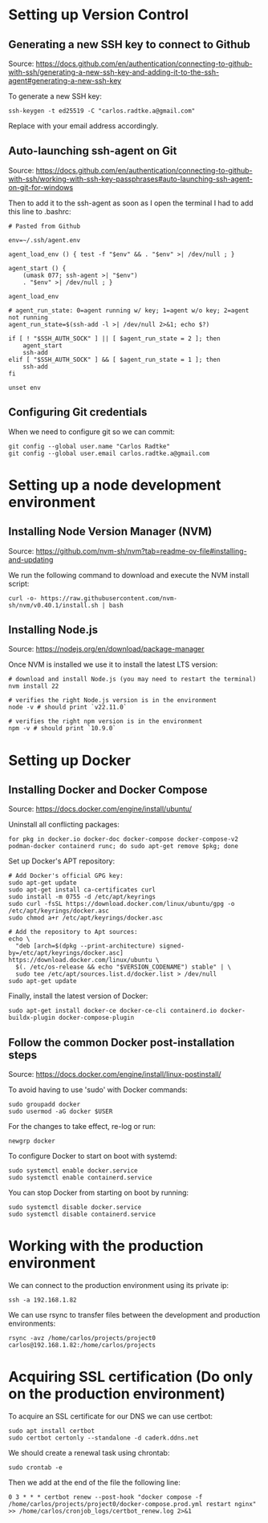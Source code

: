 # Setting up Version Control

## Generating a new SSH key to connect to Github

Source: https://docs.github.com/en/authentication/connecting-to-github-with-ssh/generating-a-new-ssh-key-and-adding-it-to-the-ssh-agent#generating-a-new-ssh-key

To generate a new SSH key:
```
ssh-keygen -t ed25519 -C "carlos.radtke.a@gmail.com"
```
Replace with your email address accordingly.

## Auto-launching ssh-agent on Git

Source: https://docs.github.com/en/authentication/connecting-to-github-with-ssh/working-with-ssh-key-passphrases#auto-launching-ssh-agent-on-git-for-windows

Then to add it to the ssh-agent as soon as I open the terminal I had to add this line to .bashrc:
```
# Pasted from Github

env=~/.ssh/agent.env

agent_load_env () { test -f "$env" && . "$env" >| /dev/null ; }

agent_start () {
    (umask 077; ssh-agent >| "$env")
    . "$env" >| /dev/null ; }

agent_load_env

# agent_run_state: 0=agent running w/ key; 1=agent w/o key; 2=agent not running
agent_run_state=$(ssh-add -l >| /dev/null 2>&1; echo $?)

if [ ! "$SSH_AUTH_SOCK" ] || [ $agent_run_state = 2 ]; then
    agent_start
    ssh-add
elif [ "$SSH_AUTH_SOCK" ] && [ $agent_run_state = 1 ]; then
    ssh-add
fi

unset env
```

## Configuring Git credentials

When we need to configure git so we can commit:
```
git config --global user.name "Carlos Radtke"
git config --global user.email carlos.radtke.a@gmail.com
```

# Setting up a node development environment

## Installing Node Version Manager (NVM)

Source: https://github.com/nvm-sh/nvm?tab=readme-ov-file#installing-and-updating

We run the following command to download and execute the NVM install script:
```
curl -o- https://raw.githubusercontent.com/nvm-sh/nvm/v0.40.1/install.sh | bash
```

## Installing Node.js

Source: https://nodejs.org/en/download/package-manager

Once NVM is installed we use it to install the latest LTS version:
```
# download and install Node.js (you may need to restart the terminal)
nvm install 22

# verifies the right Node.js version is in the environment
node -v # should print `v22.11.0`

# verifies the right npm version is in the environment
npm -v # should print `10.9.0`
```

# Setting up Docker

## Installing Docker and Docker Compose

Source: https://docs.docker.com/engine/install/ubuntu/

Uninstall all conflicting packages:

```
for pkg in docker.io docker-doc docker-compose docker-compose-v2 podman-docker containerd runc; do sudo apt-get remove $pkg; done
```

Set up Docker's APT repository:
```
# Add Docker's official GPG key:
sudo apt-get update
sudo apt-get install ca-certificates curl
sudo install -m 0755 -d /etc/apt/keyrings
sudo curl -fsSL https://download.docker.com/linux/ubuntu/gpg -o /etc/apt/keyrings/docker.asc
sudo chmod a+r /etc/apt/keyrings/docker.asc

# Add the repository to Apt sources:
echo \
  "deb [arch=$(dpkg --print-architecture) signed-by=/etc/apt/keyrings/docker.asc] https://download.docker.com/linux/ubuntu \
  $(. /etc/os-release && echo "$VERSION_CODENAME") stable" | \
  sudo tee /etc/apt/sources.list.d/docker.list > /dev/null
sudo apt-get update
```

Finally, install the latest version of Docker:
```
sudo apt-get install docker-ce docker-ce-cli containerd.io docker-buildx-plugin docker-compose-plugin
```

## Follow the common Docker post-installation steps

Source: https://docs.docker.com/engine/install/linux-postinstall/

To avoid having to use 'sudo' with Docker commands:

```
sudo groupadd docker
sudo usermod -aG docker $USER
```

For the changes to take effect, re-log or run:
```
newgrp docker
```

To configure Docker to start on boot with systemd:

```
sudo systemctl enable docker.service
sudo systemctl enable containerd.service
```

You can stop Docker from starting on boot by running:
```
sudo systemctl disable docker.service
sudo systemctl disable containerd.service
```

# Working with the production environment

We can connect to the production environment using its private ip:
```
ssh -a 192.168.1.82
```

We can use rsync to transfer files between the development and production environments:
```
rsync -avz /home/carlos/projects/project0 carlos@192.168.1.82:/home/carlos/projects
```

# Acquiring SSL certification (Do only on the production environment)

To acquire an SSL certificate for our DNS we can use certbot:
```
sudo apt install certbot
sudo certbot certonly --standalone -d caderk.ddns.net
```

We should create a renewal task using chrontab:
```
sudo crontab -e
```

Then we add at the end of the file the following line:
```
0 3 * * * certbot renew --post-hook "docker compose -f /home/carlos/projects/project0/docker-compose.prod.yml restart nginx" >> /home/carlos/cronjob_logs/certbot_renew.log 2>&1
```